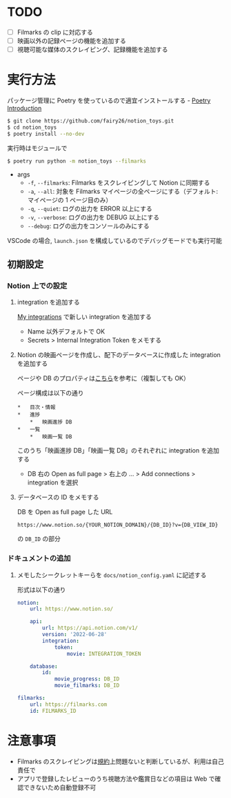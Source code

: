 # TODO

-   [ ] Filmarks の clip に対応する
-   [ ] 映画以外の記録ページの機能を追加する
-   [ ] 視聴可能な媒体のスクレイピング、記録機能を追加する

# 実行方法

パッケージ管理に Poetry を使っているので適宜インストールする - [Poetry Introduction](https://python-poetry.org/docs/)

```bash
$ git clone https://github.com/fairy26/notion_toys.git
$ cd notion_toys
$ poetry install --no-dev
```

実行時はモジュールで

```bash
$ poetry run python -m notion_toys --filmarks
```

-   args
    -   `-f`, `--filmarks`: Filmarks をスクレイピングして Notion に同期する
    -   `-a`, `--all`: 対象を Filmarks マイページの全ページにする（デフォルト: マイページの 1 ページ目のみ）
    -   `-q`, `--quiet`: ログの出力を ERROR 以上にする
    -   `-v`, `--verbose`: ログの出力を DEBUG 以上にする
    -   `--debug`: ログの出力をコンソールのみにする

VSCode の場合, `launch.json` を構成しているのでデバッグモードでも実行可能

## 初期設定

### Notion 上での設定

1.  integration を追加する

    [My integrations](https://www.notion.so/my-integrations) で新しい integration を追加する

    -   Name 以外デフォルトで OK
    -   Secrets > Internal Integration Token をメモする

2.  Notion の映画ページを作成し、配下のデータベースに作成した integration を追加する

    ページや DB のプロパティは[こちら](https://fairy26.notion.site/4f379a2ff814400288d4f6f01ca8fc11)を参考に（複製しても OK）

    ページ構成は以下の通り

        *   目次・情報
        *   進捗
            *   映画進捗 DB
        *   一覧
            *   映画一覧 DB

    このうち「映画進捗 DB」「映画一覧 DB」のそれぞれに integration を追加する

    -   DB 右の Open as full page > 右上の ... > Add connections > integration を選択

3.  データベースの ID をメモする

    DB を Open as full page した URL

    `https://www.notion.so/{YOUR_NOTION_DOMAIN}/{DB_ID}?v={DB_VIEW_ID}`

    の `DB_ID` の部分

### ドキュメントの追加

1.  メモしたシークレットキーらを `docs/notion_config.yaml` に記述する

    形式は以下の通り

    ```yaml
    notion:
        url: https://www.notion.so/

        api:
            url: https://api.notion.com/v1/
            version: '2022-06-28'
            integration:
                token:
                    movie: INTEGRATION_TOKEN

        database:
            id:
                movie_progress: DB_ID
                movie_filmarks: DB_ID

    filmarks:
        url: https://filmarks.com
        id: FILMARKS_ID
    ```

# 注意事項

-   Filmarks のスクレイピングは[規約](https://filmarks.com/term)上問題ないと判断しているが、利用は自己責任で
-   アプリで登録したレビューのうち視聴方法や鑑賞日などの項目は Web で確認できないため自動登録不可
